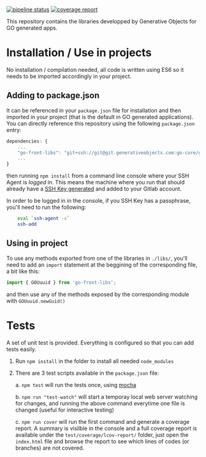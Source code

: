 [![pipeline status](https://git.generativeobjects.com/go-core/go-front-libs/badges/master/pipeline.svg)](https://git.generativeobjects.com/go-core/go-front-libs/commits/master) [![coverage report](https://git.generativeobjects.com/go-core/go-front-libs/badges/master/coverage.svg)](https://git.generativeobjects.com/go-core/go-front-libs/commits/master)

This repository contains the libraries developped by Generative Objects for GO generated apps.

# Installation / Use in projects

No installation / compilation needed, all code is written using ES6 so it needs to be imported accordingly in your project.

## Adding to package.json

It can be referenced in your `package.json` file for installation and then imported in your project (that is the default in GO generated applications).
You can directly reference this repository using the following `package.json` entry:

```javascript
dependencies: {
    ...
    "go-front-libs": "git+ssh://git@git.generativeobjects.com:go-core/go-front-libs.git"
    ...
}
```

then running `npm install` from a command line console where your SSH Agent is _logged in_. This means the machine where you run that should already have a [SSH Key generated](https://help.github.com/articles/generating-a-new-ssh-key-and-adding-it-to-the-ssh-agent/) and added to your Gitlab account.

In order to be logged in in the console, if you SSH Key has a passphrase, you'll need to run the following:

```bash
    eval `ssh-agent -s`
    ssh-add
```

## Using in project

To use any methods exported from one of the libraries in `./libs/`, you'll need to add an `import` statement at the beggining of the corresponding file, a bit like this:

```javascript
import { GOUuuid } from 'go-front-libs';
```

and then use any of the methods exposed by the corresponding module with `GOUuuid.newGuid()`

# Tests

A set of unit test is provided. Everything is configured so that you can add tests easily.

1.  Run `npm install` in the folder to install all needed `node_modules`
2.  There are 3 test scripts available in the `package.json` file:

    a. `npm test` will run the tests once, using [mocha](https://mochajs.org/)

    b. `npm run "test-watch"` will start a temporay local web server watching for changes, and running the above command everytime one file is changed (useful for interactive testing)

    c. `npm run cover` will run the first command and generate a coverage report. A summary is visilble in the console and a full coverage report is available under the `test/coverage/lcov-report/` folder, just open the `index.html` file and browse the report to see which lines of codes (or branches) are not covered.
